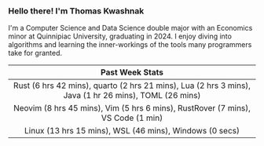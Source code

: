 
### Hello there! I'm Thomas Kwashnak

I'm a Computer Science and Data Science double major with an Economics
minor at Quinnipiac University, graduating in 2024.
I enjoy diving into algorithms and learning the inner-workings of the tools
many programmers take for granted.

| Past Week Stats |
| :---: |
| Rust (6 hrs 42 mins), quarto (2 hrs 21 mins), Lua (2 hrs 3 mins), Java (1 hr 26 mins), TOML (26 mins) |
| Neovim (8 hrs 45 mins), Vim (5 hrs 6 mins), RustRover (7 mins), VS Code (1 min) |
| Linux (13 hrs 15 mins), WSL (46 mins), Windows (0 secs) |

